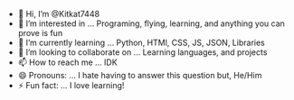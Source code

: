 - 👋 Hi, I’m @Kitkat7448
- 👀 I’m interested in ... Programing, flying, learning, and anything you can prove is fun
- 🌱 I’m currently learning ... Python, HTMl, CSS, JS, JSON, Libraries
- 💞️ I’m looking to collaborate on ... Learning languages, and projects
- 📫 How to reach me ... IDK
- 😄 Pronouns: ... I hate having to answer this question but, He/Him
- ⚡ Fun fact: ... I love learning!

<!---
Kitkat7448/Kitkat7448 is a ✨ special ✨ repository because its `README.md` (this file) appears on your GitHub profile.
You can click the Preview link to take a look at your changes.
--->
